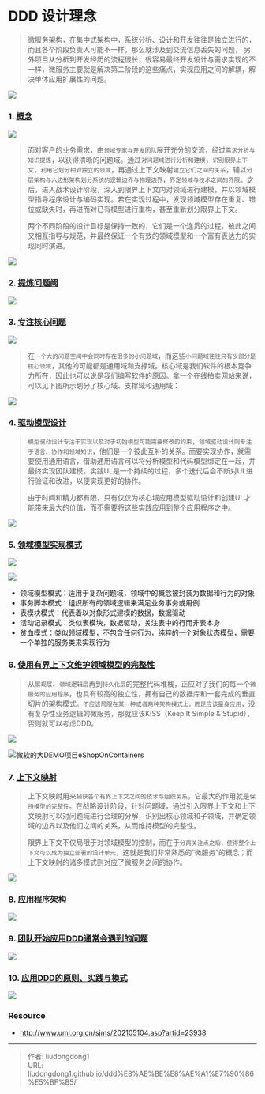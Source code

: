 # DDD 设计理念


> 微服务架构，在集中式架构中，系统分析、设计和开发往往是独立进行的，而且各个阶段负责人可能不一样，那么就涉及到交流信息丢失的问题， 另外项目从分析到开发经历的流程很长，很容易最终开发设计与需求实现的不一样，微服务主要就是解决第二阶段的这些痛点，实现应用之间的解耦，解决单体应用扩展性的问题。

![](https://gitee.com/github-25970295/blogpictureV2/raw/master/v2-c17113de024188a9e0bf4f05a4c89a26_720w.jpg)

### 1. [概念](https://www.processon.com/mindmap/610a687c1e0853337b1b7300)

![](https://gitee.com/github-25970295/blogpictureV2/raw/master/image-20210804183341548.png)

> 面对客户的业务需求，由`领域专家与开发团队`展开充分的交流，经过`需求分析与知识提炼`，以获得清晰的问题域。通过`对问题域进行分析和建模`，`识别限界上下文`，`利用它划分相对独立的领域`，再通过上下文映射`建立它们之间的关系`，辅以`分层架构与六边形架构划分系统的逻辑边界与物理边界`，`界定领域与技术之间的界限`。之后，进入战术设计阶段，深入到限界上下文内对领域进行建模，并以领域模型指导程序设计与编码实现。若在实现过程中，发现领域模型存在重复、错位或缺失时，再进而对已有模型进行重构，甚至重新划分限界上下文。
>
> 两个不同阶段的设计目标是保持一致的，它们是一个连贯的过程，彼此之间又相互指导与规范，并最终保证一个有效的领域模型和一个富有表达力的实现同时演进。

![](https://gitee.com/github-25970295/blogpictureV2/raw/master/2021051042.jpg)

### 2. [提炼问题阈](https://www.processon.com/mindmap/610a717a5653bb143a27de38)

![](https://gitee.com/github-25970295/blogpictureV2/raw/master/2021051043.png)

### 3. [专注核心问题](https://www.processon.com/view/5cba8957e4b059e20a0068c8#map)

![](https://gitee.com/github-25970295/blogpictureV2/raw/master/2021051044.png)

> 在`一个大的问题空间中会同时存在很多的小问题域`，而这些`小问题域往往只有少部分是核心领域`，其他的可能都是通用域和支撑域。核心域是我们软件的根本竞争力所在，因此也可以说是我们编写软件的原因。拿一个在线拍卖网站来说，可以见下图所示划分了核心域、支撑域和通用域：

![](https://gitee.com/github-25970295/blogpictureV2/raw/master/20210510455.jpg)

### 4. [驱动模型设计](https://www.processon.com/view/5cbaa844e4b01941c8b441d2)

> `模型驱动设计专注于实现以及对于初始模型可能需要修改的约束`，`领域驱动设计则专注于语言、协作和领域知识`，他们是一个彼此互补的关系。而要实现协作，就需要使用通用语言，借助通用语言可以将分析模型和代码模型绑定在一起，并最终实现团队建模。实践UL是一个持续的过程，多个迭代后会不断对UL进行验证和改进，以便实现更好的协作。
>
> 由于时间和精力都有限，只有仅仅为核心域应用模型驱动设计和创建UL才能带来最大的价值，而不需要将这些实践应用到整个应用程序之中。

![](https://gitee.com/github-25970295/blogpictureV2/raw/master/2021051046.png)

### 5. [**领域模型实现模式**](https://www.processon.com/view/5cbab6c5e4b06bcc13844497)

![](https://gitee.com/github-25970295/blogpictureV2/raw/master/2021051047.png)

![](https://gitee.com/github-25970295/blogpictureV2/raw/master/2021051048.jpg)

- 领域模型模式：适用于复杂问题域，领域中的概念被封装为数据和行为的对象
- 事务脚本模式：组织所有的领域逻辑来满足业务事务或用例
- 表模块模式：代表着以对象形式建模的数据，数据驱动
- 活动记录模式：类似表模块，数据驱动，关注表中的行而非表本身
- 贫血模式：类似领域模型，不包含任何行为，纯粹的一个对象状态模型，需要一个单独的服务类来实现行为

### 6. [**使用有界上下文维护领域模型的完整性**](https://www.processon.com/view/5cbad3dee4b09a3e45a3fbc6)

> 从`展现层`、`领域逻辑层`再到`持久化层`的完整代码堆栈，正应对了我们的每一个`微服务的应用程序`，也具有较高的独立性，拥有自己的数据库和一套完成的垂直切片的架构模式。`不应该局限在某一种或者两种架构模式上，而是应该量身应用`，没有复杂性业务逻辑的微服务，那就应该KISS（Keep It Simple & Stupid），否则就可以考虑DDD。

![](https://gitee.com/github-25970295/blogpictureV2/raw/master/2021051049.png)

![微软的大DEMO项目eShopOnContainers](https://gitee.com/github-25970295/blogpictureV2/raw/master/20210510410.png)

### 7. [上下文映射](https://www.processon.com/view/5cbc3240e4b0bab909613768)

> 上下文映射用来`捕获各个有界上下文之间的技术与组织关系`，它最大的作用就是`保持模型的完整性`。在战略设计阶段，针对问题域，通过引入限界上下文和上下文映射可以对问题域进行合理的分解，识别出核心领域和子领域，并确定领域的边界以及他们之间的关系，从而维持模型的完整性。
>
> 限界上下文不仅局限于对领域模型的控制，而在于`分离关注点之后，使得整个上下文可以成为独立部署的设计单元`，这就是我们非常熟悉的“微服务”的概念；而上下文映射的诸多模式则对应了微服务之间的协作。　

![](https://gitee.com/github-25970295/blogpictureV2/raw/master/20210510411.png)

### 8. [应用程序架构](https://www.processon.com/view/5cc1cbe4e4b0841b84400fc9)

![](https://gitee.com/github-25970295/blogpictureV2/raw/master/20210510412.png)

### 9. **[团队开始应用DDD通常会遇到的问题](https://www.processon.com/view/5cc46afbe4b08b66b9bd9513)**

![](https://gitee.com/github-25970295/blogpictureV2/raw/master/20210510413.png)

### 10. [应用DDD的原则、实践与模式](https://www.processon.com/view/5cc5568be4b059e20a0bc1e1)

![](https://gitee.com/github-25970295/blogpictureV2/raw/master/20210510414.png)

### Resource

- http://www.uml.org.cn/sjms/202105104.asp?artid=23938

---

> 作者: liudongdong1  
> URL: liudongdong1.github.io/ddd%E8%AE%BE%E8%AE%A1%E7%90%86%E5%BF%B5/  

